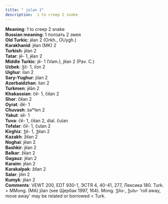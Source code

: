 ```yaml
---
title: " jɨlan 2"
description:  1 to creep 2 snake
---
```


<strong>Meaning</strong>:  1 to creep 2 snake<br>
<strong>Russian meaning</strong>:  1 ползать 2 змея<br>
<strong>Old Turkic</strong>:  jɨlan 2 (Orkh., OUygh.)<br>
<strong>Karakhanid</strong>:  jɨlan (MK) 2<br>
<strong>Turkish</strong>:  jɨlan 2<br>
<strong>Tatar</strong>:  jɨl- 1, jɨlan 2<br>
<strong>Middle Turkic</strong>:  jɨl- 1 (Vam.), jɨlan 2 (Pav. C.)<br>
<strong>Uzbek</strong>:  ǯil- 1, ilɔn 2<br>
<strong>Uighur</strong>:  ilan 2<br>
<strong>Sary-Yughur</strong>:  jilan 2<br>
<strong>Azerbaidzhan</strong>:  ilan 2<br>
<strong>Turkmen</strong>:  jɨlān 2<br>
<strong>Khakassian</strong>:  čɨl- 1, čɨlan 2<br>
<strong>Shor</strong>:  čɨlan 2<br>
<strong>Oyrat</strong>:  d́ɨl- 1<br>
<strong>Chuvash</strong>:  śǝʷlen 2<br>
<strong>Yakut</strong>:  sɨ̄l- 1<br>
<strong>Tuva</strong>:  čɨl- 1, čɨlan 2, dial. čulan<br>
<strong>Tofalar</strong>:  čɨl- 1, čulan 2<br>
<strong>Kirghiz</strong>:  ǯɨl- 1, ǯɨlan 2<br>
<strong>Kazakh</strong>:  žɨlan 2<br>
<strong>Noghai</strong>:  jɨlan 2<br>
<strong>Bashkir</strong>:  jɨlan 2<br>
<strong>Balkar</strong>:  žɨlan 2<br>
<strong>Gagauz</strong>:  jɨlan 2<br>
<strong>Karaim</strong>:  jɨlan 2<br>
<strong>Karakalpak</strong>:  žɨlan 2<br>
<strong>Salar</strong>:  jilɨn 2<br>
<strong>Kumyk</strong>:  jɨlan 2<br>
<strong>Comments</strong>:  VEWT 200, EDT 930-1, ЭСТЯ 4, 40-41, 277, Лексика 180. Turk. > MMong. (MA) jilan (see Щербак 1997, 164). Mong. ǯilu-, ǯulu- 'roll away, move away' may be related or borrowed < Turk.<br>


